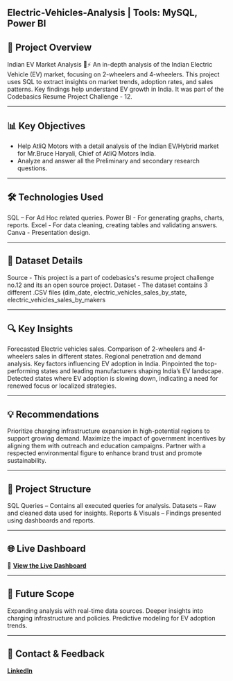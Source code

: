 ## Electric-Vehicles-Analysis | Tools: MySQL, Power BI

## 🚀 Project Overview
Indian EV Market Analysis 🚗⚡ An in-depth analysis of the Indian Electric Vehicle (EV) market, focusing on 2-wheelers and 4-wheelers. This project uses SQL to extract insights on market trends, adoption rates, and sales patterns. Key findings help understand EV growth in India. It was part of the Codebasics Resume Project Challenge - 12.

---

## 📊 Key Objectives
- Help AtliQ Motors with a detail analysis of the Indian EV/Hybrid market for Mr.Bruce Haryali, Chief of AtliQ Motors India.
- Analyze and answer all the Preliminary and secondary research questions.

---

## 🛠️ Technologies Used
SQL – For Ad Hoc related queries. 
Power BI - For generating graphs, charts, reports.
Excel - For data cleaning, creating tables and validating answers.
Canva - Presentation design.

---

## 📜 Dataset Details 
Source - This project is a part of codebasics's resume project challenge no.12 and its an open source project.
Dataset - The dataset contains 3 different .CSV files (dim_date, electric_vehicles_sales_by_state,  electric_vehicles_sales_by_makers 

---
 
## 🔍 Key Insights
Forecasted Electric vehicles sales.
Comparison of 2-wheelers and 4-wheelers sales in different states.
Regional penetration and demand analysis.
Key factors influencing EV adoption in India.
Pinpointed the top-performing states and leading manufacturers shaping India’s EV landscape.
Detected states where EV adoption is slowing down, indicating a need for renewed focus or localized strategies.

---

## 💡 Recommendations
Prioritize charging infrastructure expansion in high-potential regions to support growing demand.
Maximize the impact of government incentives by aligning them with outreach and education campaigns.
Partner with a respected environmental figure to enhance brand trust and promote sustainability.

---

## 📂 Project Structure
SQL Queries – Contains all executed queries for analysis.
Datasets – Raw and cleaned data used for insights.
Reports & Visuals – Findings presented using dashboards and reports.

---

## 🌐 Live Dashboard
🔗 **[View the Live Dashboard](https://app.powerbi.com/view?r=eyJrIjoiYzY3NzEyNDMtNjY2ZS00YThjLWFlODEtZmFkNDY4M2VmMTdhIiwidCI6ImM2ZTU0OWIzLTVmNDUtNDAzMi1hYWU5LWQ0MjQ0ZGM1YjJjNCJ9)** 

---

## 🚀 Future Scope
Expanding analysis with real-time data sources.
Deeper insights into charging infrastructure and policies.
Predictive modeling for EV adoption trends.

---

## 📩 Contact & Feedback  
**[LinkedIn](https://www.linkedin.com/in/yogeshkurane/)**  


